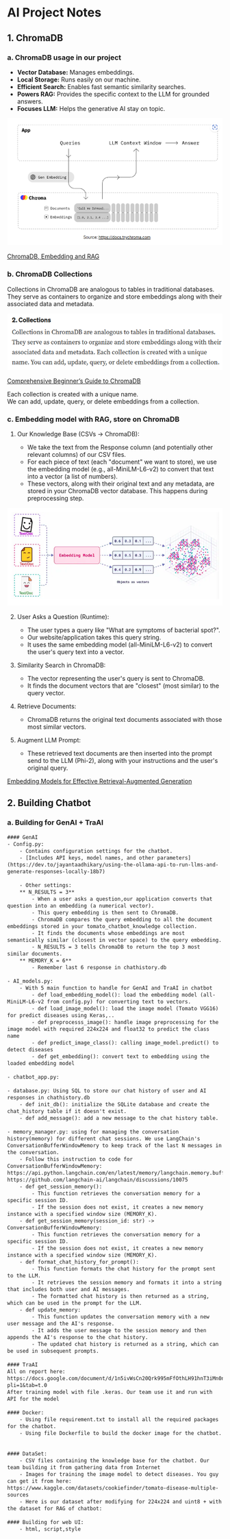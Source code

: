# AI Project Notes

## 1. ChromaDB

### a. ChromaDB usage in our project

- **Vector Database:** Manages embeddings.  
- **Local Storage:** Runs easily on our machine.  
- **Efficient Search:** Enables fast semantic similarity searches.  
- **Powers RAG:** Provides the specific context to the LLM for grounded answers.  
- **Focuses LLM:** Helps the generative AI stay on topic.

![Base on this images](2025-05-31-23-48-40.png)

[ChromaDB, Embedding and RAG](https://www.gettingstarted.ai/tutorial-chroma-db-best-vector-database-for-langchain-store-embeddings/#:~:text=The%20LangChain%20framework%20allows%20you%20to%20build%20a,to%20LangChain%3F%20Start%20with%20this%20introductory%20post%20first)  

### b. ChromaDB Collections

Collections in ChromaDB are analogous to tables in traditional databases.  
They serve as containers to organize and store embeddings along with their associated data and metadata.

![Chroma Collections](2025-05-31-23-27-50.png)

[Comprehensive Beginner’s Guide to ChromaDB](https://medium.com/@syeedmdtalha/a-comprehensive-beginners-guide-to-chromadb-eb2fa22ee22f)  

Each collection is created with a unique name.  
We can add, update, query, or delete embeddings from a collection.

### c. Embedding model with RAG, store on ChromaDB

1. Our Knowledge Base (CSVs -> ChromaDB):

    - We take the text from the Response column (and potentially other relevant columns) of our CSV files.
    - For each piece of text (each "document" we want to store), we use the embedding model (e.g., all-MiniLM-L6-v2) to convert that text into a vector (a list of numbers).
    - These vectors, along with their original text and any metadata, are stored in your ChromaDB vector database. This happens during preprocessing step.

![Embedding Model usage](2025-06-03-12-42-28.png)

2. User Asks a Question (Runtime):

    - The user types a query like "What are symptoms of bacterial spot?".
    - Our website/application takes this query string.
    - It uses the same embedding model (all-MiniLM-L6-v2) to convert the user's query text into a vector.

3. Similarity Search in ChromaDB:

    - The vector representing the user's query is sent to ChromaDB.
    - It finds the document vectors that are "closest" (most similar) to the query vector.

4. Retrieve Documents:

    - ChromaDB returns the original text documents associated with those most similar vectors.

5. Augment LLM Prompt:

    - These retrieved text documents are then inserted into the prompt send to the LLM (Phi-2), along with your instructions and the user's original query.

[Embedding Models for Effective Retrieval-Augmented Generation](https://medium.com/bright-ai/choosing-the-right-embedding-for-rag-in-generative-ai-applications-8cf5b36472e1)  

## 2. Building Chatbot

### a. Building for GenAI + TraAI
    
    #### GenAI
    - Config.py:
        - Contains configuration settings for the chatbot.
        - [Includes API keys, model names, and other parameters](https://dev.to/jayantaadhikary/using-the-ollama-api-to-run-llms-and-generate-responses-locally-18b7) 
        
        - Other settings:  
        ** N_RESULTS = 3**  
            - When a user asks a question,our application converts that question into an embedding (a numerical vector).  
            - This query embedding is then sent to ChromaDB.  
            - ChromaDB compares the query embedding to all the document embeddings stored in your tomato_chatbot_knowledge collection.  
            - It finds the documents whose embeddings are most semantically similar (closest in vector space) to the query embedding.  
            - N_RESULTS = 3 tells ChromaDB to return the top 3 most similar documents.  
        ** MEMORY_K = 6**  
            - Remember last 6 response in chathistory.db  
    
    - AI_models.py:  
        - With 5 main function to handle for GenAI and TraAI in chatbot  
            - def load_embedding_model(): load the embedding model (all-MiniLM-L6-v2 from config.py) for converting text to vectors.  
            - def load_image_model(): load the image model (Tomato VGG16) for predict diseases using Keras,..  
            - def preprocesss_image(): handle image preprocessing for the image model with required 224x224 and float32 to predict the class name  
            - def predict_image_class(): calling image_model.predict() to detect diseases  
            - def get_embedding(): convert text to embedding using the loaded embedding model  
    
    - chatbot_app.py:  
    
    - database.py: Using SQL to store our chat history of user and AI responses in chathistory.db  
        - def init_db(): initialize the SQLite database and create the chat_history table if it doesn't exist.  
        - def add_message(): add a new message to the chat history table.  
    
    - memory_manager.py: using for managing the conversation history(memory) for different chat sessions. We use LangChain's ConversationBufferWindowMemory to keep track of the last N messages in the conversation.  
        - Follow this instruction to code for ConversationBufferWindowMemory: https://api.python.langchain.com/en/latest/memory/langchain.memory.buffer_window.ConversationBufferWindowMemory.html, https://github.com/langchain-ai/langchain/discussions/10075
        - def get_session_memory():  
            - This function retrieves the conversation memory for a specific session ID.  
            - If the session does not exist, it creates a new memory instance with a specified window size (MEMORY_K).  
        - def get_session_memory(session_id: str) -> ConversationBufferWindowMemory:  
            - This function retrieves the conversation memory for a specific session ID.  
            - If the session does not exist, it creates a new memory instance with a specified window size (MEMORY_K).  
        - def format_chat_history_for_prompt(): 
            - This function formats the chat history for the prompt sent to the LLM.  
            - It retrieves the session memory and formats it into a string that includes both user and AI messages.  
            - The formatted chat history is then returned as a string, which can be used in the prompt for the LLM.  
        - def update_memory:  
            - This function updates the conversation memory with a new user message and the AI's response.  
            - It adds the user message to the session memory and then appends the AI's response to the chat history.  
            - The updated chat history is returned as a string, which can be used in subsequent prompts.  

    #### TraAI  
    All on report here: https://docs.google.com/document/d/1n5ivWsCn20Qrk995mFfOthLH91hnT3iMn0nq6cgZYI0/edit?pli=1&tab=t.0  
    After training model with file .keras. Our team use it and run with API for the model  

    #### Docker:  
        - Using file requirement.txt to install all the required packages for the chatbot.  
        - Using file Dockerfile to build the docker image for the chatbot.  
    

    #### DataSet:  
        - CSV files containing the knowledge base for the chatbot. Our team building it from gathering data from Internet
        - Images for training the image model to detect diseases. You guy can get it from here: https://www.kaggle.com/datasets/cookiefinder/tomato-disease-multiple-sources  
        - Here is our dataset after modifying for 224x224 and uint8 + with the dataset for RAG of chatbot: 
    
    #### Building for web UI:
        - html, script,style